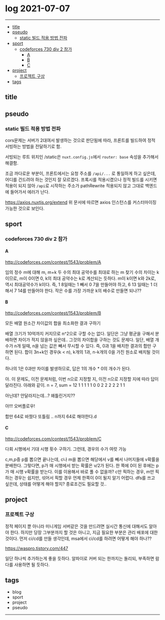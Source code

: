 # log 2021-07-07

--------------------------

- [title](#title)
- [pseudo](#pseudo)
  - [static 빌드 적용 방법 전파](#static-빌드-적용-방법-전파)
- [sport](#sport)
  - [codeforces 730 div 2 참가](#codeforces-730-div-2-참가)
    - [A](#a)
    - [B](#b)
    - [C](#c)
- [project](#project)
  - [프로젝트 구상](#프로젝트-구상)
- [tags](#tags)


## title

## pseudo

### static 빌드 적용 방법 전파

cors문제는 서버가 2대여서 발생하는 것으로 판단됨에 따라, 프론트를 빌드하여 정적 서빙하는 방법을 전달하기로 함.

서빙되는 루트 위치인 /static은 `nuxt.config.js`에서 `router: base` 속성을 추가해서 해결함.

조금 까다로운 부분이, 프론트에서는 요청 주소를 `/api/...` 로 통일하게 하고 싶은데, 어디를 건드려야 하는 것인지 잘 모르겠다. 프록시를 적용시켰으나 정적 빌드를 시키면 적용이 되지 않아 `/api`로 시작하는 주소가 pathRewrite 적용되지 않고 그대로 백엔드에 들어가서 에러가 난다.

https://axios.nuxtjs.org/extend
위 문서에 따르면 axios 인스턴스를 커스터마이징 가능한 것으로 보인다. 



## sport

### codeforces 730 div 2 참가

#### A
http://codeforces.com/contest/1543/problem/A

임의 정수 m에 대해 m, m+k 두 수의 최대 공약수를 최대로 하는 m 찾기
수의 차이는 k 이므로, m이 0이면 0, k의 최대 공약수는 k로 계산되는 듯하다.
m이 k이면 k와 2k로, 역시 최대공약수가 k이다.
즉, 1 8일때는 1 빼서 0 7을 만들어야 하고, 6 13 일때는 1 더해서 7 14를 만들어야 한다.
작은 수를 가장 가까운 k의 배수로 만들면 되나??

#### B
http://codeforces.com/contest/1543/problem/B

모든 배열 원소간 차이값의 합을 최소화한 결과 구하기

배열 크기가 10억까지 커지므로 n^2으로 구할 수는 없다.
일단은 그냥 평균을 구해서 분배하면 차이가 적지 않을까 싶은데..
그것의 차이합을 구하는 것도 문제다.
일단, 배열 개수가 n개 일때, n을 넘는 값은 빼서 무시할 수 있다.
즉, 0과 1을 배치한 결과의 합만 구하면 된다.
합이 3n+k인 경우(k < n), k개의 1과, n-k개의 0을 가진 원소로 배치될 것이다.

하나의 1은 0과만 차이를 발생하므로, 답은 1의 개수 * 0의 개수가 된다.

아. 이 문제도, 이전 문제처럼, 이번 n으로 지정할 지, 이전 n으로 지정할 지에 따라 답이 달라진다. 아래와 같이.
n = 7, sum = 12
1 1 1 1 1 0 0
2 2 2 2 2 1 1

아닌데? 안달라지는데...? 왜틀린거지??

아!!! 오버플로우!

합만 64로 바꿨다 또틀림 ..
n까지 64로 해야한다.d

#### C
http://codeforces.com/contest/1543/problem/C

다회 시행에서 기대 시행 횟수 구하기. 그런데, 경우의 수가 여럿 가능

c,m,p중 p를 뽑으면 끝나는데, c나 m을 뽑으면 해당에서 v를 빼서 나머지들에 v확률을 분배한다. 그렇다면, p가 매 시행에서 받는 확률은 v/2가 된다. 한 쪽에 0이 된 후에는 p가 매 시행 v확률을 받는다.
이를 이용해서 바로 풀 수 없을까?
c만 픽하는 경우, m만 픽하는 경우는 쉽지만, 섞어서 픽할 경우 언제 한쪽이 0이 될지 알기 어렵다.
dfs를 쓰고 싶은데, 상태를 어떻게 해야 할지? 종료조건도 필요할 것..



## project

### 프로젝트 구상

정적 페이지 뿐 아니라 미니게임 서버같은 것을 만드려면 실시간 통신에 대해서도 알아야 한다. 하지만 당장 그부분까지 할 것은 아니고, 지금 필요한 부분은 관리 배포에 대한 것이다. 먼저 ci/cd를 만들 생각인데, msa에서 ci/cd를 하려면 어떻게 해야 하나??

https://waspro.tistory.com/447

일단 하나씩 추가하는게 좋을 듯하다.
알파이로 커버 되는 한까지는 돌리되, 부족하면 람다를 사용하면 될 듯하다.




## tags
- blog
- sport
- project
- pseudo

--------------------------

